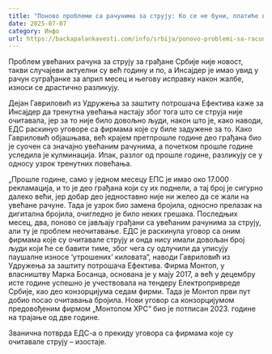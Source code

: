 ```yaml
---
title: "Поново проблеми са рачунима за струју: Ко се не буни, платиће више"
date: 2025-07-07
category: Инфо
url: https://backapalankavesti.com/info/srbija/ponovo-problemi-sa-racunima-za-struju-ko-se-ne-buni-platice-vise/
---
```


Проблем увећаних рачуна за струју за грађане Србије није новост, такви случајеви актуелни су већ годину и по, а Инсајдер је имао увид у рачун суграђанке за април месец и његову исправку након жалбе, износи се драстично разликују.

Дејан Гавриловић из Удружења за заштиту потрошача Ефектива каже за Инсајдер да тренутна увећања настају због тога што се струја није очитавала, јер за то није било довољно људи, након што је, како наводи, ЕДС раскинуо уговоре са фирмама које су биле задужене за то.
Како Гавриловић објашњава, већ крајем претпрошле године део грађана био је суочен са значајно увећаним рачунима, а почетком прошле године уследила је кулминација. Ипак, разлог од прошле године, разликују се у односу узрок тренутних повећања.

„Прошле године, само у једном месецу ЕПС је имао око 17.000 рекламација, и то је део грађана који су их поднели, а тај број је сигурно далеко већи, јер добар део једноставно није ни желео да се жали на увећане рачуне. Тада је узрок био замена бројила, односно прелазак на дигитална бројила, очигледно је било неких грешака. Последњих месец, два, поново се јављају грађани са увећаним рачунима за струју, али ту је проблем неочитавање. ЕДС је раскинула уговор са оним фирмама које су очитавале струју и онда нису имали довољан број људи који ће се бавити тиме, због чега су одлучили да уписују паушалне износе ‘утрошених’ киловата“, наводи Гавриловић из Удружења за заштиту потрошача Ефектива.
Фирма Монтоп, у власништву Марка Босанца, основана је у мају 2017, а већ у децембру исте године успешно је учествовала на тендеру Електропривреде Србије, као део конзорцијума седам фирми. Тада је Монтоп први пут добио посао очитавања бројила. Нови уговор са конзорцијумом предовођеним фирмом „Монтопом ХРС“ био је потписан 2023. године на трајање од две године.

Званична потврда ЕДС-а о прекиду уговора са фирмама које су очитавале струју – изостаје.
